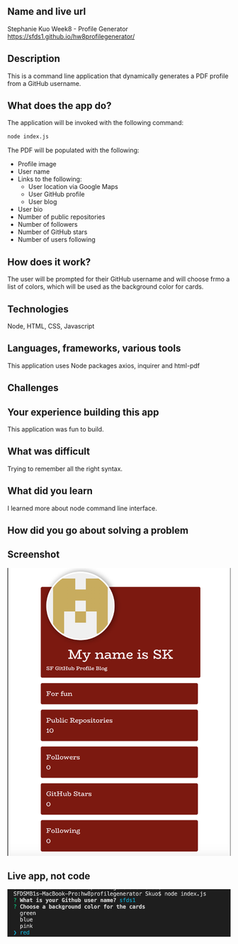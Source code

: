 ## Name and live url
Stephanie Kuo Week8 - Profile Generator
https://sfds1.github.io/hw8profilegenerator/


## Description
This is a command line application that dynamically generates a PDF profile from a GitHub username.

## What does the app do?
The application  will be invoked with the following command:

```sh
node index.js
```
The PDF will be populated with the following:

* Profile image
* User name
* Links to the following:
  * User location via Google Maps
  * User GitHub profile
  * User blog
* User bio
* Number of public repositories
* Number of followers
* Number of GitHub stars
* Number of users following


## How does it work?
The user will be prompted for their GitHub username and will choose frmo a list of colors, which will be used as the background color for cards.

## Technologies
Node, HTML, CSS, Javascript

## Languages, frameworks, various tools
This application uses Node packages axios, inquirer and html-pdf

## Challenges


## Your experience building this app
This application was fun to build.

## What was difficult
Trying to remember all the right syntax.

## What did you learn
I learned more about node command line interface.

## How did you go about solving a problem


## Screenshot

![](images/ScreenShotPDF.png)


## Live app, not code

![](images/ScreenShotApp.png)

